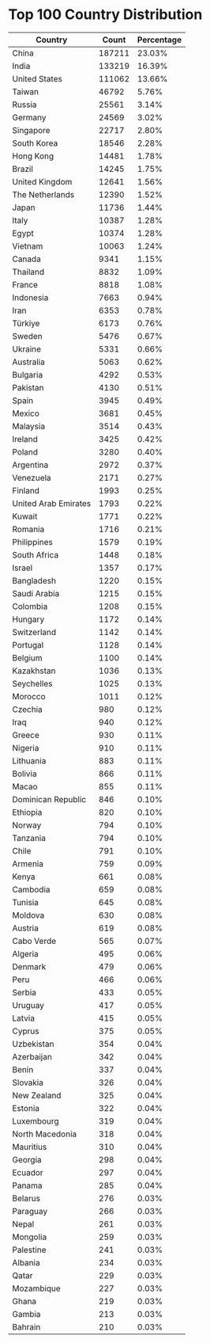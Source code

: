 # Top 100 Country Distribution
| Country | Count | Percentage |
|----|----|----|
| China | 187211 | 23.03% |
| India | 133219 | 16.39% |
| United States | 111062 | 13.66% |
| Taiwan | 46792 | 5.76% |
| Russia | 25561 | 3.14% |
| Germany | 24569 | 3.02% |
| Singapore | 22717 | 2.80% |
| South Korea | 18546 | 2.28% |
| Hong Kong | 14481 | 1.78% |
| Brazil | 14245 | 1.75% |
| United Kingdom | 12641 | 1.56% |
| The Netherlands | 12390 | 1.52% |
| Japan | 11736 | 1.44% |
| Italy | 10387 | 1.28% |
| Egypt | 10374 | 1.28% |
| Vietnam | 10063 | 1.24% |
| Canada | 9341 | 1.15% |
| Thailand | 8832 | 1.09% |
| France | 8818 | 1.08% |
| Indonesia | 7663 | 0.94% |
| Iran | 6353 | 0.78% |
| Türkiye | 6173 | 0.76% |
| Sweden | 5476 | 0.67% |
| Ukraine | 5331 | 0.66% |
| Australia | 5063 | 0.62% |
| Bulgaria | 4292 | 0.53% |
| Pakistan | 4130 | 0.51% |
| Spain | 3945 | 0.49% |
| Mexico | 3681 | 0.45% |
| Malaysia | 3514 | 0.43% |
| Ireland | 3425 | 0.42% |
| Poland | 3280 | 0.40% |
| Argentina | 2972 | 0.37% |
| Venezuela | 2171 | 0.27% |
| Finland | 1993 | 0.25% |
| United Arab Emirates | 1793 | 0.22% |
| Kuwait | 1771 | 0.22% |
| Romania | 1716 | 0.21% |
| Philippines | 1579 | 0.19% |
| South Africa | 1448 | 0.18% |
| Israel | 1357 | 0.17% |
| Bangladesh | 1220 | 0.15% |
| Saudi Arabia | 1215 | 0.15% |
| Colombia | 1208 | 0.15% |
| Hungary | 1172 | 0.14% |
| Switzerland | 1142 | 0.14% |
| Portugal | 1128 | 0.14% |
| Belgium | 1100 | 0.14% |
| Kazakhstan | 1036 | 0.13% |
| Seychelles | 1025 | 0.13% |
| Morocco | 1011 | 0.12% |
| Czechia | 980 | 0.12% |
| Iraq | 940 | 0.12% |
| Greece | 930 | 0.11% |
| Nigeria | 910 | 0.11% |
| Lithuania | 883 | 0.11% |
| Bolivia | 866 | 0.11% |
| Macao | 855 | 0.11% |
| Dominican Republic | 846 | 0.10% |
| Ethiopia | 820 | 0.10% |
| Norway | 794 | 0.10% |
| Tanzania | 794 | 0.10% |
| Chile | 791 | 0.10% |
| Armenia | 759 | 0.09% |
| Kenya | 661 | 0.08% |
| Cambodia | 659 | 0.08% |
| Tunisia | 645 | 0.08% |
| Moldova | 630 | 0.08% |
| Austria | 619 | 0.08% |
| Cabo Verde | 565 | 0.07% |
| Algeria | 495 | 0.06% |
| Denmark | 479 | 0.06% |
| Peru | 466 | 0.06% |
| Serbia | 433 | 0.05% |
| Uruguay | 417 | 0.05% |
| Latvia | 415 | 0.05% |
| Cyprus | 375 | 0.05% |
| Uzbekistan | 354 | 0.04% |
| Azerbaijan | 342 | 0.04% |
| Benin | 337 | 0.04% |
| Slovakia | 326 | 0.04% |
| New Zealand | 325 | 0.04% |
| Estonia | 322 | 0.04% |
| Luxembourg | 319 | 0.04% |
| North Macedonia | 318 | 0.04% |
| Mauritius | 310 | 0.04% |
| Georgia | 298 | 0.04% |
| Ecuador | 297 | 0.04% |
| Panama | 285 | 0.04% |
| Belarus | 276 | 0.03% |
| Paraguay | 266 | 0.03% |
| Nepal | 261 | 0.03% |
| Mongolia | 259 | 0.03% |
| Palestine | 241 | 0.03% |
| Albania | 234 | 0.03% |
| Qatar | 229 | 0.03% |
| Mozambique | 227 | 0.03% |
| Ghana | 219 | 0.03% |
| Gambia | 213 | 0.03% |
| Bahrain | 210 | 0.03% |
